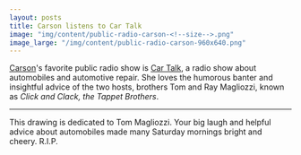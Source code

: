 ```yaml
---
layout: posts
title: Carson listens to Car Talk
image: "img/content/public-radio-carson-<!--size-->.png"
image_large: "/img/content/public-radio-carson-960x640.png"
---
```


[Carson](/2014/10/25/carson.html)'s favorite public radio show is [Car Talk](http://www.cartalk.com/), a radio show about automobiles and automotive repair.
She loves the humorous banter and insightful advice of the two hosts, brothers Tom and Ray Magliozzi, known as _Click and Clack, the Tappet Brothers_.

---

This drawing is dedicated to Tom Magliozzi.
Your big laugh and helpful advice about automobiles made many Saturday mornings bright and cheery.
R.I.P.
